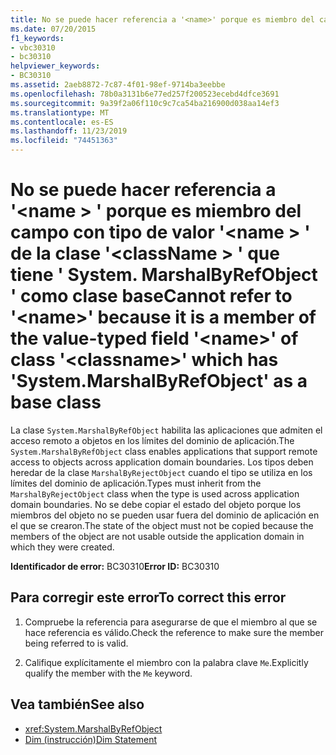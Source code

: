 ```yaml
---
title: No se puede hacer referencia a '<name>' porque es miembro del campo de tipo de valor '<name>' de la clase '<classname>' que tiene 'System.MarshalByRefObject' como clase base
ms.date: 07/20/2015
f1_keywords:
- vbc30310
- bc30310
helpviewer_keywords:
- BC30310
ms.assetid: 2aeb8872-7c87-4f01-98ef-9714ba3eebbe
ms.openlocfilehash: 78b0a3131b6e77ed257f200523ecebd4dfce3691
ms.sourcegitcommit: 9a39f2a06f110c9c7ca54ba216900d038aa14ef3
ms.translationtype: MT
ms.contentlocale: es-ES
ms.lasthandoff: 11/23/2019
ms.locfileid: "74451363"
---
```

# <a name="cannot-refer-to-name-because-it-is-a-member-of-the-value-typed-field-name-of-class-classname-which-has-systemmarshalbyrefobject-as-a-base-class"></a><span data-ttu-id="0f03e-102">No se puede hacer referencia a '\<name > ' porque es miembro del campo con tipo de valor '\<name > ' de la clase '\<className > ' que tiene ' System. MarshalByRefObject ' como clase base</span><span class="sxs-lookup"><span data-stu-id="0f03e-102">Cannot refer to '\<name>' because it is a member of the value-typed field '\<name>' of class '\<classname>' which has 'System.MarshalByRefObject' as a base class</span></span>
<span data-ttu-id="0f03e-103">La clase `System.MarshalByRefObject` habilita las aplicaciones que admiten el acceso remoto a objetos en los límites del dominio de aplicación.</span><span class="sxs-lookup"><span data-stu-id="0f03e-103">The `System.MarshalByRefObject` class enables applications that support remote access to objects across application domain boundaries.</span></span> <span data-ttu-id="0f03e-104">Los tipos deben heredar de la clase `MarshalByRejectObject` cuando el tipo se utiliza en los límites del dominio de aplicación.</span><span class="sxs-lookup"><span data-stu-id="0f03e-104">Types must inherit from the `MarshalByRejectObject` class when the type is used across application domain boundaries.</span></span> <span data-ttu-id="0f03e-105">No se debe copiar el estado del objeto porque los miembros del objeto no se pueden usar fuera del dominio de aplicación en el que se crearon.</span><span class="sxs-lookup"><span data-stu-id="0f03e-105">The state of the object must not be copied because the members of the object are not usable outside the application domain in which they were created.</span></span>  
  
 <span data-ttu-id="0f03e-106">**Identificador de error:** BC30310</span><span class="sxs-lookup"><span data-stu-id="0f03e-106">**Error ID:** BC30310</span></span>  
  
## <a name="to-correct-this-error"></a><span data-ttu-id="0f03e-107">Para corregir este error</span><span class="sxs-lookup"><span data-stu-id="0f03e-107">To correct this error</span></span>  
  
1. <span data-ttu-id="0f03e-108">Compruebe la referencia para asegurarse de que el miembro al que se hace referencia es válido.</span><span class="sxs-lookup"><span data-stu-id="0f03e-108">Check the reference to make sure the member being referred to is valid.</span></span>  
  
2. <span data-ttu-id="0f03e-109">Califique explícitamente el miembro con la palabra clave `Me`.</span><span class="sxs-lookup"><span data-stu-id="0f03e-109">Explicitly qualify the member with the `Me` keyword.</span></span>  
  
## <a name="see-also"></a><span data-ttu-id="0f03e-110">Vea también</span><span class="sxs-lookup"><span data-stu-id="0f03e-110">See also</span></span>

- <xref:System.MarshalByRefObject>
- [<span data-ttu-id="0f03e-111">Dim (instrucción)</span><span class="sxs-lookup"><span data-stu-id="0f03e-111">Dim Statement</span></span>](../../../visual-basic/language-reference/statements/dim-statement.md)
